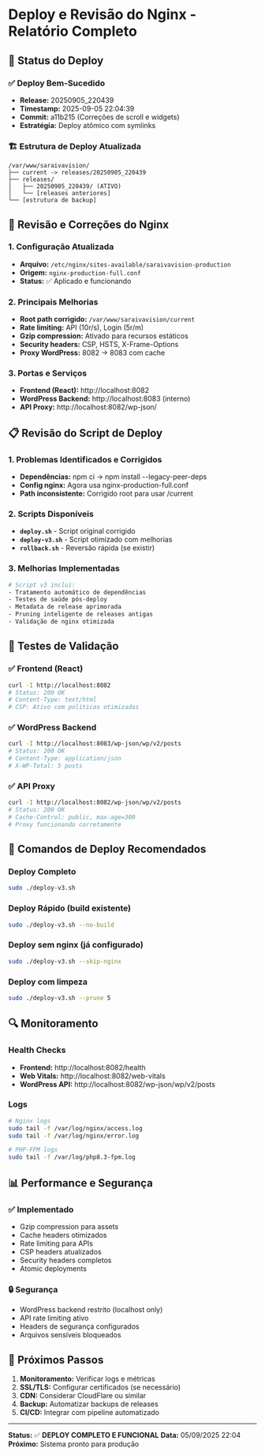 # Deploy e Revisão do Nginx - Relatório Completo

## 🎯 Status do Deploy

### ✅ Deploy Bem-Sucedido
- **Release:** 20250905_220439
- **Timestamp:** 2025-09-05 22:04:39
- **Commit:** a11b215 (Correções de scroll e widgets)
- **Estratégia:** Deploy atômico com symlinks

### 🏗️ Estrutura de Deploy Atualizada
```
/var/www/saraivavision/
├── current -> releases/20250905_220439
├── releases/
│   ├── 20250905_220439/ (ATIVO)
│   └── [releases anteriores]
└── [estrutura de backup]
```

## 🔧 Revisão e Correções do Nginx

### 1. **Configuração Atualizada**
- **Arquivo:** `/etc/nginx/sites-available/saraivavision-production`
- **Origem:** `nginx-production-full.conf`
- **Status:** ✅ Aplicado e funcionando

### 2. **Principais Melhorias**
- **Root path corrigido:** `/var/www/saraivavision/current`
- **Rate limiting:** API (10r/s), Login (5r/m)
- **Gzip compression:** Ativado para recursos estáticos
- **Security headers:** CSP, HSTS, X-Frame-Options
- **Proxy WordPress:** 8082 → 8083 com cache

### 3. **Portas e Serviços**
- **Frontend (React):** http://localhost:8082
- **WordPress Backend:** http://localhost:8083 (interno)
- **API Proxy:** http://localhost:8082/wp-json/

## 📋 Revisão do Script de Deploy

### 1. **Problemas Identificados e Corrigidos**
- **Dependências:** npm ci → npm install --legacy-peer-deps
- **Config nginx:** Agora usa nginx-production-full.conf
- **Path inconsistente:** Corrigido root para usar /current

### 2. **Scripts Disponíveis**
- **`deploy.sh`** - Script original corrigido
- **`deploy-v3.sh`** - Script otimizado com melhorias
- **`rollback.sh`** - Reversão rápida (se existir)

### 3. **Melhorias Implementadas**
```bash
# Script v3 inclui:
- Tratamento automático de dependências
- Testes de saúde pós-deploy
- Metadata de release aprimorada
- Pruning inteligente de releases antigas
- Validação de nginx otimizada
```

## 🧪 Testes de Validação

### ✅ Frontend (React)
```bash
curl -I http://localhost:8082
# Status: 200 OK
# Content-Type: text/html
# CSP: Ativo com políticas otimizadas
```

### ✅ WordPress Backend
```bash
curl -I http://localhost:8083/wp-json/wp/v2/posts
# Status: 200 OK
# Content-Type: application/json
# X-WP-Total: 5 posts
```

### ✅ API Proxy
```bash
curl -I http://localhost:8082/wp-json/wp/v2/posts
# Status: 200 OK
# Cache-Control: public, max-age=300
# Proxy funcionando corretamente
```

## 🚀 Comandos de Deploy Recomendados

### Deploy Completo
```bash
sudo ./deploy-v3.sh
```

### Deploy Rápido (build existente)
```bash
sudo ./deploy-v3.sh --no-build
```

### Deploy sem nginx (já configurado)
```bash
sudo ./deploy-v3.sh --skip-nginx
```

### Deploy com limpeza
```bash
sudo ./deploy-v3.sh --prune 5
```

## 🔍 Monitoramento

### Health Checks
- **Frontend:** http://localhost:8082/health
- **Web Vitals:** http://localhost:8082/web-vitals
- **WordPress API:** http://localhost:8082/wp-json/wp/v2/posts

### Logs
```bash
# Nginx logs
sudo tail -f /var/log/nginx/access.log
sudo tail -f /var/log/nginx/error.log

# PHP-FPM logs
sudo tail -f /var/log/php8.3-fpm.log
```

## 📊 Performance e Segurança

### ✅ Implementado
- Gzip compression para assets
- Cache headers otimizados
- Rate limiting para APIs
- CSP headers atualizados
- Security headers completos
- Atomic deployments

### 🔒 Segurança
- WordPress backend restrito (localhost only)
- API rate limiting ativo
- Headers de segurança configurados
- Arquivos sensíveis bloqueados

## 🎯 Próximos Passos

1. **Monitoramento:** Verificar logs e métricas
2. **SSL/TLS:** Configurar certificados (se necessário)
3. **CDN:** Considerar CloudFlare ou similar
4. **Backup:** Automatizar backups de releases
5. **CI/CD:** Integrar com pipeline automatizado

---

**Status:** ✅ **DEPLOY COMPLETO E FUNCIONAL**
**Data:** 05/09/2025 22:04
**Próximo:** Sistema pronto para produção
